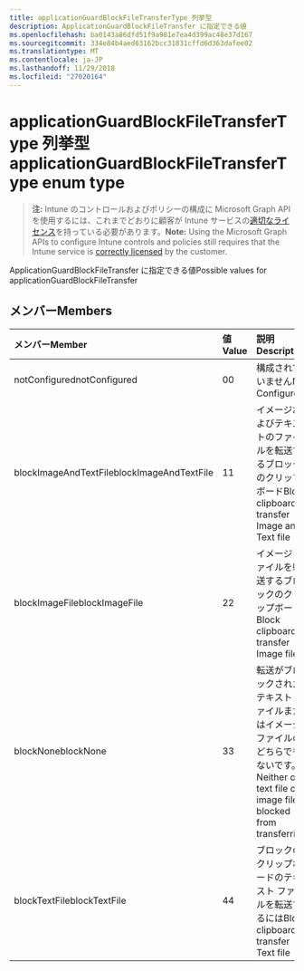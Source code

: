 ```yaml
---
title: applicationGuardBlockFileTransferType 列挙型
description: ApplicationGuardBlockFileTransfer に指定できる値
ms.openlocfilehash: ba0143a86dfd51f9a981e7ea4d399ac48e37d167
ms.sourcegitcommit: 334e84b4aed63162bcc31831cffd6d363dafee02
ms.translationtype: MT
ms.contentlocale: ja-JP
ms.lasthandoff: 11/29/2018
ms.locfileid: "27020164"
---
```

# <a name="applicationguardblockfiletransfertype-enum-type"></a><span data-ttu-id="4514a-103">applicationGuardBlockFileTransferType 列挙型</span><span class="sxs-lookup"><span data-stu-id="4514a-103">applicationGuardBlockFileTransferType enum type</span></span>

> <span data-ttu-id="4514a-104">**注:** Intune のコントロールおよびポリシーの構成に Microsoft Graph API を使用するには、これまでどおりに顧客が Intune サービスの[適切なライセンス](https://go.microsoft.com/fwlink/?linkid=839381)を持っている必要があります。</span><span class="sxs-lookup"><span data-stu-id="4514a-104">**Note:** Using the Microsoft Graph APIs to configure Intune controls and policies still requires that the Intune service is [correctly licensed](https://go.microsoft.com/fwlink/?linkid=839381) by the customer.</span></span>

<span data-ttu-id="4514a-105">ApplicationGuardBlockFileTransfer に指定できる値</span><span class="sxs-lookup"><span data-stu-id="4514a-105">Possible values for applicationGuardBlockFileTransfer</span></span>
## <a name="members"></a><span data-ttu-id="4514a-106">メンバー</span><span class="sxs-lookup"><span data-stu-id="4514a-106">Members</span></span>
|<span data-ttu-id="4514a-107">メンバー</span><span class="sxs-lookup"><span data-stu-id="4514a-107">Member</span></span>|<span data-ttu-id="4514a-108">値</span><span class="sxs-lookup"><span data-stu-id="4514a-108">Value</span></span>|<span data-ttu-id="4514a-109">説明</span><span class="sxs-lookup"><span data-stu-id="4514a-109">Description</span></span>|
|:---|:---|:---|
|<span data-ttu-id="4514a-110">notConfigured</span><span class="sxs-lookup"><span data-stu-id="4514a-110">notConfigured</span></span>|<span data-ttu-id="4514a-111">0</span><span class="sxs-lookup"><span data-stu-id="4514a-111">0</span></span>|<span data-ttu-id="4514a-112">構成されていません</span><span class="sxs-lookup"><span data-stu-id="4514a-112">Not Configured</span></span>|
|<span data-ttu-id="4514a-113">blockImageAndTextFile</span><span class="sxs-lookup"><span data-stu-id="4514a-113">blockImageAndTextFile</span></span>|<span data-ttu-id="4514a-114">1</span><span class="sxs-lookup"><span data-stu-id="4514a-114">1</span></span>|<span data-ttu-id="4514a-115">イメージおよびテキストのファイルを転送するブロックのクリップボード</span><span class="sxs-lookup"><span data-stu-id="4514a-115">Block clipboard to transfer Image and Text file</span></span>|
|<span data-ttu-id="4514a-116">blockImageFile</span><span class="sxs-lookup"><span data-stu-id="4514a-116">blockImageFile</span></span>|<span data-ttu-id="4514a-117">2</span><span class="sxs-lookup"><span data-stu-id="4514a-117">2</span></span>|<span data-ttu-id="4514a-118">イメージ ファイルを転送するブロックのクリップボード</span><span class="sxs-lookup"><span data-stu-id="4514a-118">Block clipboard to transfer Image file</span></span>|
|<span data-ttu-id="4514a-119">blockNone</span><span class="sxs-lookup"><span data-stu-id="4514a-119">blockNone</span></span>|<span data-ttu-id="4514a-120">3</span><span class="sxs-lookup"><span data-stu-id="4514a-120">3</span></span>|<span data-ttu-id="4514a-121">転送がブロックされたテキスト ファイルまたはイメージ ファイルのどちらでもないです。</span><span class="sxs-lookup"><span data-stu-id="4514a-121">Neither of text file or image file is blocked from transferring</span></span>|
|<span data-ttu-id="4514a-122">blockTextFile</span><span class="sxs-lookup"><span data-stu-id="4514a-122">blockTextFile</span></span>|<span data-ttu-id="4514a-123">4</span><span class="sxs-lookup"><span data-stu-id="4514a-123">4</span></span>|<span data-ttu-id="4514a-124">ブロックのクリップボードのテキスト ファイルを転送するには</span><span class="sxs-lookup"><span data-stu-id="4514a-124">Block clipboard to transfer Text file</span></span>|



